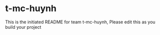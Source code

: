 # t-mc-huynh
This is the initiated README for team t-mc-huynh, Please edit this as you build your project
